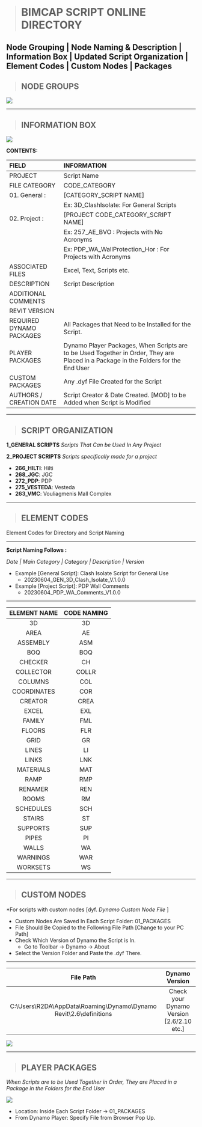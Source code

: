 > # **BIMCAP SCRIPT ONLINE DIRECTORY**
Node Grouping | Node Naming & Description | Information Box | Updated Script Organization | Element Codes | Custom Nodes | Packages 
----------------------------------------------------------------------

> ## **NODE GROUPS**

<img src="./_media/NODE%20GROUPS.png">

-----------------------------------------------------------------------

> ## **INFORMATION BOX**

<img src="./_media/INFORMATION%20BOX.png">

**CONTENTS:**

| FIELD | INFORMATION | 
| :-- | :-- |
| PROJECT | Script Name | 
| FILE CATEGORY | CODE_CATEGORY | 
| 01. General : | [CATEGORY_SCRIPT NAME]| 
| | Ex: 3D_ClashIsolate: For General Scripts|
| 02. Project : | [PROJECT CODE_CATEGORY_SCRIPT NAME]
| | Ex: 257_AE_BVO : Projects with No Acronyms | 
| | Ex: PDP_WA_WallProtection_Hor : For Projects with Acronyms
| ASSOCIATED FILES | Excel, Text, Scripts etc. |
| DESCRIPTION | Script Description | 
| ADDITIONAL COMMENTS | 
| REVIT VERSION | 
| REQUIRED DYNAMO PACKAGES | All Packages that Need to be Installed for the Script. |
| PLAYER PACKAGES | Dynamo Player Packages, When Scripts are to be Used Together in Order, They are Placed in a Package in the Folders for the End User | 
| CUSTOM PACKAGES | Any .dyf File Created for the Script | 
| AUTHORS / CREATION DATE | Script Creator & Date Created. [MOD] to be Added when Script is Modified | 

-----------------------------------------------------------------------

> ## **SCRIPT ORGANIZATION**

**1_GENERAL SCRIPTS**
*Scripts That Can be Used In Any Project*

**2_PROJECT SCRIPTS** 
*Scripts specifically made for a project* 
- **266_HILTI**: Hilti
- **268_JGC**: JGC
- **272_PDP**: PDP 
- **275_VESTEDA**: Vesteda
- **263_VMC**: Vouliagmenis Mall Complex
-----------------------------------------------------------------------
> ## **ELEMENT CODES**
Element Codes for Directory and Script Naming

----------------------------------------------------------

**Script Naming Follows :**

*Date | Main Category | Category | Description | Version*

- Example [General Script]: Clash Isolate Script for General Use
    - 20230604_GEN_3D_Clash_Isolate_V.1.0.0
- Example [Project Script]: PDP Wall Comments
    - 20230604_PDP_WA_Comments_V1.0.0

----------------------------------------------------------

| ELEMENT NAME | CODE NAMING |
| :--: | :--: |
| 3D | 3D |
| AREA | AE |
| ASSEMBLY | ASM |
| BOQ | BOQ |
| CHECKER | CH |
| COLLECTOR | COLLR |
| COLUMNS | COL |
| COORDINATES | COR |
| CREATOR | CREA |
| EXCEL | EXL |
| FAMILY | FML |
| FLOORS | FLR |
| GRID | GR|
| LINES |  LI |
| LINKS | LNK |
| MATERIALS | MAT |
| RAMP | RMP |
| RENAMER | REN |
| ROOMS | RM |
| SCHEDULES | SCH |
| STAIRS | ST |
| SUPPORTS | SUP | 
| PIPES | PI |
| WALLS | WA |
| WARNINGS | WAR |
| WORKSETS | WS |

-----------------------------------------------------------------------

> ## **CUSTOM NODES**
*For scripts with custom nodes [dyf. *Dynamo Custom Node File* ]
- Custom Nodes Are Saved In Each Script Folder: 01_PACKAGES
- File Should Be Copied to the Following File Path [Change to your PC Path]
- Check Which Version of Dynamo the Script is In. 
    - Go to Toolbar -> Dynamo -> About
- Select the Version Folder and Paste the .dyf There.
_______________

| File Path | Dynamo Version | 
| :--: | :--: |
| C:\Users\R2DA\AppData\Roaming\Dynamo\Dynamo Revit\2.6\definitions |  Check your Dynamo Version [2.6/2.10 etc.] |

<img src="./_media/DYNAMO%20VERSION.png">

-----------------------------------------------------------------------

> ## **PLAYER PACKAGES**
*When Scripts are to be Used Together in Order, They are Placed in a Package in the Folders for the End User*

<img src="./_media/PACKAGES.png">

- Location: Inside Each Script Folder -> 01_PACKAGES
- From Dynamo Player: Specify File from Browser Pop Up.
